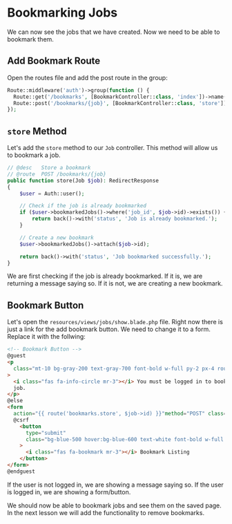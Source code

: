 # Bookmarking Jobs

We can now see the jobs that we have created. Now we need to be able to bookmark them.

## Add Bookmark Route

Open the routes file and add the post route in the group:

```php
Route::middleware('auth')->group(function () {
  Route::get('/bookmarks', [BookmarkController::class, 'index'])->name('bookmarks.index');
  Route::post('/bookmarks/{job}', [BookmarkController::class, 'store'])->name('bookmarks.store');
});
```

## `store` Method

Let's add the `store` method to our `Job` controller. This method will allow us to bookmark a job.

```php
// @desc   Store a bookmark
// @route  POST /bookmarks/{job}
public function store(Job $job): RedirectResponse
{
    $user = Auth::user();

    // Check if the job is already bookmarked
    if ($user->bookmarkedJobs()->where('job_id', $job->id)->exists()) {
        return back()->with('status', 'Job is already bookmarked.');
    }

    // Create a new bookmark
    $user->bookmarkedJobs()->attach($job->id);

    return back()->with('status', 'Job bookmarked successfully.');
}
```

We are first checking if the job is already bookmarked. If it is, we are returning a message saying so. If it is not, we are creating a new bookmark.

## Bookmark Button

Let's open the `resources/views/jobs/show.blade.php` file. Right now there is just a link for the add bookmark button. We need to change it to a form. Replace it with the follwing:

```html
<!-- Bookmark Button -->
@guest
<p
  class="mt-10 bg-gray-200 text-gray-700 font-bold w-full py-2 px-4 rounded-full text-center"
>
  <i class="fas fa-info-circle mr-3"></i> You must be logged in to bookmark this
  job.
</p>
@else
<form
  action="{{ route('bookmarks.store', $job->id) }}"method="POST" class="mt-10">
  @csrf 
    <button
      type="submit"
      class="bg-blue-500 hover:bg-blue-600 text-white font-bold w-full py-2 px-4 rounded-full flex items-center justify-center"
    >
      <i class="fas fa-bookmark mr-3"></i> Bookmark Listing
    </button>
</form>
@endguest
```

If the user is not logged in, we are showing a message saying so. If the user is logged in, we are showing a form/button.

We should now be able to bookmark jobs and see them on the saved page. In the next lesson we will add the functionality to remove bookmarks.
